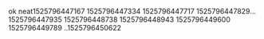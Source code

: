 ok
neat1525796447167
1525796447334
1525796447717
1525796447829...
1525796447935
1525796448738
1525796448943
1525796449600
1525796449789
..1525796450622

